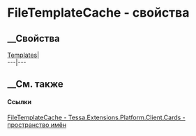 # FileTemplateCache - свойства
##  __Свойства
[Templates](P_Tessa_Extensions_Platform_Client_Cards_FileTemplateCache_Templates.htm)|  
---|---  
## __См. также
#### Ссылки
[FileTemplateCache -
](T_Tessa_Extensions_Platform_Client_Cards_FileTemplateCache.htm)
[Tessa.Extensions.Platform.Client.Cards - пространство
имён](N_Tessa_Extensions_Platform_Client_Cards.htm)
